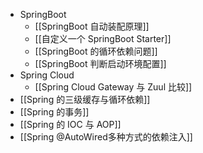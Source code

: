 - SpringBoot
	- [[SpringBoot 自动装配原理]]
	- [[自定义一个 SpringBoot Starter]]
	- [[SpringBoot 的循环依赖问题]]
	- [[SpringBoot 判断启动环境配置]]
- Spring Cloud
	- [[Spring Cloud Gateway 与 Zuul 比较]]
- [[Spring 的三级缓存与循环依赖]]
- [[Spring 的事务]]
- [[Spring 的 IOC 与 AOP]]
- [[Spring @AutoWired多种方式的依赖注入]]